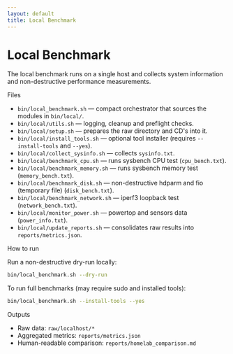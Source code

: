 ```yaml
---
layout: default
title: Local Benchmark
---
```


# Local Benchmark

The local benchmark runs on a single host and collects system information and non-destructive performance measurements.

Files

- `bin/local_benchmark.sh` — compact orchestrator that sources the modules in `bin/local/`.
- `bin/local/utils.sh` — logging, cleanup and preflight checks.
- `bin/local/setup.sh` — prepares the raw directory and CD's into it.
- `bin/local/install_tools.sh` — optional tool installer (requires `--install-tools` and `--yes`).
- `bin/local/collect_sysinfo.sh` — collects `sysinfo.txt`.
- `bin/local/benchmark_cpu.sh` — runs sysbench CPU test (`cpu_bench.txt`).
- `bin/local/benchmark_memory.sh` — runs sysbench memory test (`memory_bench.txt`).
- `bin/local/benchmark_disk.sh` — non-destructive hdparm and fio (temporary file) (`disk_bench.txt`).
- `bin/local/benchmark_network.sh` — iperf3 loopback test (`network_bench.txt`).
- `bin/local/monitor_power.sh` — powertop and sensors data (`power_info.txt`).
- `bin/local/update_reports.sh` — consolidates raw results into `reports/metrics.json`.

How to run

Run a non-destructive dry-run locally:

```bash
bin/local_benchmark.sh --dry-run
```

To run full benchmarks (may require sudo and installed tools):

```bash
bin/local_benchmark.sh --install-tools --yes
```

Outputs

- Raw data: `raw/localhost/*`
- Aggregated metrics: `reports/metrics.json`
- Human-readable comparison: `reports/homelab_comparison.md`
